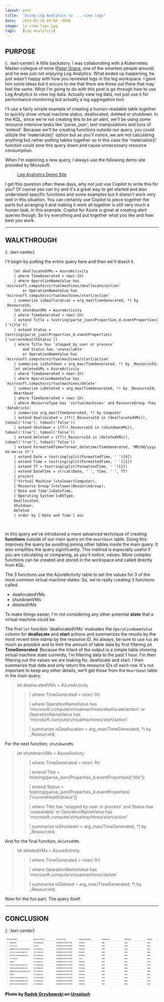 ```yaml
---
layout: post
title:  "Using Log Analytics to ... view logs"
date:   2024-02-18 09:00 -0600
image:  la-view-logs.jpg
tags:   [Log Analytics]
---
```


## PURPOSE
{: .text-center}
A little backstory. I was collaborating with a Kubernetes Master collegue of mine ([Peter Grace](https://twitter.com/petergrace), one of the smartest people around) and he was just not enjoying Log Analytics. What ended up happening, he just wasn't happy with how you reviewed logs in the log workspace. I gave him some ideas but it occurs to me that there are those out there that may feel the same. What I'm going to do with this post is go through how to use Log Analytics to view log data. Actually view log data, not just use it for performance monitoring but actually a log aggregation tool.

I'll use a fairly simple example of creating a human-readable table together to quickly show virtual machine status, deallocated, deleted or shutdown. In the KQL, since we're not creating this to be an alert, we'll be using some resource intensive tasks like 'parse_json', text manipulations and tons of 'extend'. Because we'll be creating functions outside our query, you could utilizie the 'materialize()' option but as you'll notice, we are not calculating anything but rather putting tables together so in this case the 'materialize()' function could slow this query down and cause unnecessary resource consumption.

When I'm exploring a new query, I always use the following demo site provided by Microsoft.

> [Log Analytics Demo Site](https://portal.azure.com/#view/Microsoft_OperationsManagementSuite_Workspace/LogsDemo.ReactView)

I get this question often these days, why not just use Copilot to write this for you? Of course you can try and it's a great way to get started and also understand specific functions and some examples but it doesn't work very well in this situation. You can certainly use Copilot to piece together the parts but arranging it and making it work all together is still very much a human task, in this example. Copilot for Azure is great at creating alert queries though. So try everything and put together what you like and how best you work.

---
## WALKTHROUGH 
{: .text-center}

I'll begin by putting the entire query here and then we'll disect it.

```
    let deallocatedVMs = AzureActivity
    | where TimeGenerated > now(-1h)
    | where OperationNameValue has 'microsoft.compute/virtualmachines/deallocate/action' 
        or OperationNameValue has 'microsoft.compute/virtualmachines/start/action'
    | summarize isDeallocation = arg_max(TimeGenerated, *) by _ResourceId;
    let shutdownVMs = AzureActivity
    | where TimeGenerated > now(-1h)
    | extend Title = tostring(parse_json(Properties_d.eventProperties)['title'])
    | extend Status = tostring(parse_json(Properties_d.eventProperties)['currentHealthStatus'])
    | where Title has 'stopped by user or process' 
        and Status has 'unavailable' 
        or OperationNameValue has 'microsoft.compute/virtualmachines/start/action'
    | summarize isShutdown = arg_max(TimeGenerated, *) by _ResourceId;
    let deletedVMs = AzureActivity
    | where TimeGenerated > now(-1h)
    | where OperationNameValue has 'microsoft.compute/virtualmachines/delete'
    | summarize isDeleted = arg_max(TimeGenerated, *) by _ResourceId;
    Heartbeat
    | where TimeGenerated > now(-1h)
    | where ResourceType has 'virtualmachines' and ResourceGroup !has 'databricks'
    | summarize arg_max(TimeGenerated, *) by Computer
    | extend Deallocated = iff((_ResourceId in (deallocatedVMs)), tobool('true'), tobool('false'))
    | extend Shutdown = iff((_ResourceId in (shutdownVMs)), tobool('true'), tobool('false'))
    | extend Deleted = iff((_ResourceId in (deletedVMs)), tobool('true'), tobool('false'))
    | extend FormattedTime=format_datetime(TimeGenerated, 'MM/dd/yyyy hh:mm:ss tt')
    | extend Date = tostring(split(FormattedTime, ' ')[0])
    | extend Time = tostring(split(FormattedTime, ' ')[1])
    | extend TT = tostring(split(FormattedTime, ' ')[2])
    | extend DateTime = strcat(Date, ' ', Time, ' ', TT)
    | project
    ['Virtual Machine']=tolower(Computer),
    ['Resource Group']=tolower(ResourceGroup),
    ['Date and Time']=DateTime,
    ['Operating System']=OSType,
    Deallocated,
    Shutdown,
    Deleted
    | order by ['Date and Time'] asc
```

<br>

In this query we've introduced a more advanced technique of creating **functions** outside of our main query on the `Heartbeat` table. Doing this improves the query be avoiding joining other tables inside the main query. It also simplifies the query significantly. This method is especially useful if you are calculating or comparing, as you'll notice, values. More complex functions can be created and stored in the workspace and called directly from KQL.

The 3 functions use the AzureActivity table to set the values for 3 of the most common virtual machine states. So, we're really creating 3 functions called.
* deallocatedVMs
* shutdownVMs
* deletedVMs

To make things easier, I'm not considering any other potential **state** that a virtual machine could be.

The first `let` function 'deallocatedVMs' evaluates the `OperationNameValue` column for **deallocate** and **start** actions and summarizes the results by the most recent time stamp by the resource ID. As always, be sure to use `has` as much as possible and to limit the amount of table data by first filtering on **TimeGenerated**. Because the intent of the output is a simple table showing virtual machine state currently, I'm filtering data to the past 1 hour. I'm then filtering out the values we are looking for, deallocate and start. I then summarize that data and only return the resource IDs of each row. It's not important to keep any other details, we'll get those from the `Heartbeat` table in the main query.

>
> let deallocatedVMs = AzureActivity
> >   | where TimeGenerated > now(-1h)
> >
> >   | where OperationNameValue has 'microsoft.compute/virtualmachines/deallocate/action' or OperationNameValue has 'microsoft.compute/virtualmachines/start/action'
> >
> >   | summarize isDeallocation = arg_max(TimeGenerated, *) by _ResourceId;


For the next function, `shutdownVMs`

>
> let shutdownVMs = AzureActivity
> >    | where TimeGenerated > now(-1h)
> >
> >    | extend Title = tostring(parse_json(Properties_d.eventProperties)['title'])
> >
> >    | extend Status = tostring(parse_json(Properties_d.eventProperties)['currentHealthStatus'])
> >
> >    | where Title has 'stopped by user or process' and Status has 'unavailable' or OperationNameValue has 'microsoft.compute/virtualmachines/start/action'
> >
> >    | summarize isShutdown = arg_max(TimeGenerated, *) by _ResourceId;


And for the final function, `deletedVMs`

>
> let deletedVMs = AzureActivity
> >    | where TimeGenerated > now(-1h)
> >
> >    | where OperationNameValue has 'microsoft.compute/virtualmachines/delete'
> >
> >    | summarize isDeleted = arg_max(TimeGenerated, *) by _ResourceId;

Now for the fun part. The query itself.

---
## CONCLUSION
{: .text-center}



![The Result](/img/log-results-formatted.png)

**Photo by [Radek Grzybowski](https://unsplash.com/@rgrzybowski) on [Unsplash](https://unsplash.com/photos/8tem2WpFPhM)**